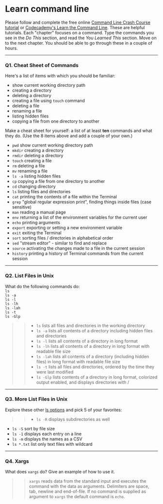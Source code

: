 # Learn command line

Please follow and complete the free online [Command Line Crash Course
tutorial](https://web.archive.org/web/20160708171659/http://cli.learncodethehardway.org/book/) or [Codecademy's Learn the Command Line](https://www.codecademy.com/learn/learn-the-command-line). These are helpful tutorials. Each "chapter" focuses on a command. Type the commands you see in the _Do This_ section, and read the _You Learned This_ section. Move on to the next chapter. You should be able to go through these in a couple of hours.

---

### Q1.  Cheat Sheet of Commands  

Here's a list of items with which you should be familiar:  
* show current working directory path
* creating a directory
* deleting a directory
* creating a file using `touch` command
* deleting a file
* renaming a file
* listing hidden files
* copying a file from one directory to another

Make a cheat sheet for yourself: a list of at least **ten** commands and what they do.  (Use the 8 items above and add a couple of your own.)  

> >
* `pwd` show current working directory path
* `mkdir` creating a directory
* `rmdir` deleting a directory
* `touch` creating a file
* `rm` deleting a file
* `mv` renaming a file
* `ls -a` listing hidden files
* `cp` copying a file from one directory to another
* `cd` changing directory
* `ls` listing files and directories
* `cat` printing the contents of a file within the Terminal
* `grep` "global regular expression print", finding things inside files (case sensitive)
* `man` reading a manual page
* `env` returning a list of the environment variables for the current user
* `echo` printing arguments
* `export` exporting or setting a new environment variable
* `exit` exiting the Terminal
* `sort` sorting files / directories in alphabetical order
* `sed` "stream editor" - similar to find and replace
* `source` activating the changes made to a file in the current session
* `history` printing a history of Terminal commands from the current session
---

### Q2.  List Files in Unix   

What do the following commands do:  
`ls`  
`ls -a`  
`ls -l`  
`ls -lh`  
`ls -lah`  
`ls -t`  
`ls -Glp`  

> >* `ls`  lists all files and directories in the working directory
> >* `ls -a`  lists all contents of a directory including hidden files and directories
> >* `ls -l`  lists all contents of a directory in long format
> >* `ls -lh`  lists all contents of a directory in long format with readable file size
> >* `ls -lah`  lists all contents of a directory (including hidden files) in long format with readable file size
> >* `ls -t`  lists all files and directories, ordered by the time they were last modified
> >* `ls -Glp` lists contents of a directory in long format, colorized output enabled, and displays directories with /

---

### Q3.  More List Files in Unix  

Explore these other [ls options](http://www.techonthenet.com/unix/basic/ls.php) and pick 5 of your favorites:

> >* `ls -R` displays subdirectories as well
* `ls -S` sort by file size
* `ls -1` displays each entry on a line
* `ls -m` displays the names as a CSV
* `ls *.txt` list only text files with wildcard
---

### Q4.  Xargs   

What does `xargs` do? Give an example of how to use it.

> > `xargs` reads data from the standard input and executes the command with the data as arguments. Delimiters are space, tab, newline and end-of-file. If no command is supplied as argument to `xargs` the default command is `echo`.

